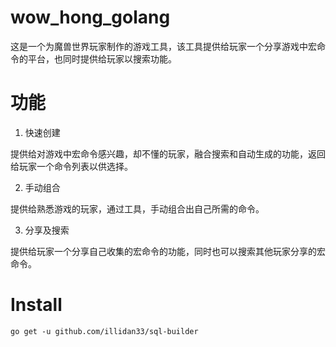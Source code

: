 # wow_hong_golang

这是一个为魔兽世界玩家制作的游戏工具，该工具提供给玩家一个分享游戏中宏命令的平台，也同时提供给玩家以搜索功能。

# 功能
1. 快速创建

提供给对游戏中宏命令感兴趣，却不懂的玩家，融合搜索和自动生成的功能，返回给玩家一个命令列表以供选择。

2. 手动组合

提供给熟悉游戏的玩家，通过工具，手动组合出自己所需的命令。

3. 分享及搜索

提供给玩家一个分享自己收集的宏命令的功能，同时也可以搜索其他玩家分享的宏命令。

# Install
```
go get -u github.com/illidan33/sql-builder
```
